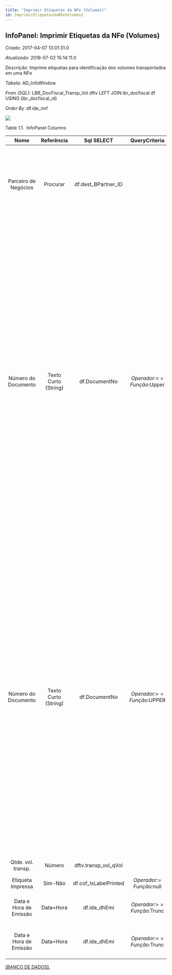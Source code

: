 ```yaml
---
title: "Imprimir Etiquetas da NFe (Volumes)"
id: ImprimirEtiquetasdaNFeVolumesI
---
```

<div id="d121054e1" class="section chapter">

<div class="titlepage">

<div>

<div>

## InfoPanel: Imprimir Etiquetas da NFe (Volumes)

</div>

</div>

</div>

<span class="emphasis"> *Criado:* </span>2017-04-07 13:01:31.0

<span class="emphasis"> *Atualizado:* </span>2018-07-02 15:14:11.0

<span class="emphasis"> *Descrição:* </span>Imprime etiquetas para
identificação dos volumes transportados em uma NFe

<span class="emphasis"> *Tabela:* </span>AD\_InfoWindow

<span class="emphasis"> *From (SQL):* </span>LBR\_DocFiscal\_Transp\_Vol
dftv LEFT JOIN lbr\_docfiscal df USING (lbr\_docfiscal\_id)

<span class="emphasis"> *Order By :*</span>df.ide\_nnf

![](/img/manual/ImprimirEtiquetasdaNFeVolumes.png)

<div id="d121054e30" class="table">

<div class="table-title">

Table 1.1.  InfoPanel
Columns

</div>

<div class="table-contents">

|          Nome          |      Referência      |       Sql SELECT       |                                       QueryCriteria                                        |                  Descrição                   |                                                                                                                                                                                                                                                                                                                                                       Comentário/Ajuda                                                                                                                                                                                                                                                                                                                                                       |
| :--------------------: | :------------------: | :--------------------: | :----------------------------------------------------------------------------------------: | :------------------------------------------: | :--------------------------------------------------------------------------------------------------------------------------------------------------------------------------------------------------------------------------------------------------------------------------------------------------------------------------------------------------------------------------------------------------------------------------------------------------------------------------------------------------------------------------------------------------------------------------------------------------------------------------------------------------------------------------------------------------------------------------: |
|  Parceiro de Negócios  |       Procurar       | df.dest\_BPartner\_ID  |                                                                                            |     Identifica um Parceiro de Negócios.      |                                                                                                                                                                                                                                                                             Um "Parceiro de Negócios" é qualquer um com quem você transaciona. Isto pode incluir Fornecedores, Clientes, Funcionários, Vendedores, Representantes de Venda, etc.                                                                                                                                                                                                                                                                             |
|  Número do Documento   | Texto Curto (String) |     df.DocumentNo      | <span class="emphasis">*Operador:*</span>\< = <span class="emphasis">*Função:*</span>Upper | Documenta o número seqüencial dos documentos | O número do documento é usualmente gerado automaticamente pelo sistema e determinado pelo tipo de documento. Se o documento não for salvo, o número preliminar é mostrado em "\< \> ". Se o tipo do seu documento não tiver uma seqüência de documentação automática definida, o campo estará vazio ao criar um novo documento. Isto é para documentos que usualmente tem um número externo (como fatura do fornecedor). Se você deixar o campo vazio, o sistema vai gerar um número de documento por você. A seqüência de documento usada por este número de recuperação é definida na janela "Gerenciamento de Seqüência" com o nome "DocumentNo\_\< TableName\> ", onde TableName é o nome real da tabela (ex: C\_Order). |
|  Número do Documento   | Texto Curto (String) |     df.DocumentNo      | <span class="emphasis">*Operador:*</span>\> = <span class="emphasis">*Função:*</span>UPPER | Documenta o número seqüencial dos documentos | O número do documento é usualmente gerado automaticamente pelo sistema e determinado pelo tipo de documento. Se o documento não for salvo, o número preliminar é mostrado em "\< \> ". Se o tipo do seu documento não tiver uma seqüência de documentação automática definida, o campo estará vazio ao criar um novo documento. Isto é para documentos que usualmente tem um número externo (como fatura do fornecedor). Se você deixar o campo vazio, o sistema vai gerar um número de documento por você. A seqüência de documento usada por este número de recuperação é definida na janela "Gerenciamento de Seqüência" com o nome "DocumentNo\_\< TableName\> ", onde TableName é o nome real da tabela (ex: C\_Order). |
|   Qtde. vol. transp.   |        Número        | dftv.transp\_vol\_qVol |                                                                                            |     Quantidade de volumes transportados      |                                                                                                                                                                                                                                                                                                                                                          Ref.: X27                                                                                                                                                                                                                                                                                                                                                           |
|   Etiqueta Impressa    |       Sim-Não        | df.cof\_IsLabelPrinted |   <span class="emphasis">*Operador:*</span>= <span class="emphasis">*Função:*</span>null   |                     null                     |                                                                                                                                                                                                                                                                                                                                                             null                                                                                                                                                                                                                                                                                                                                                             |
| Data e Hora de Emissão |      Data+Hora       |     df.ide\_dhEmi      | <span class="emphasis">*Operador:*</span>\> = <span class="emphasis">*Função:*</span>Trunc |  Data e Hora de Emissão do Documento Fiscal  |                                                                                                                                                                                                                                                                                                                                                 Formato AAAA-MM-DDTHH:MM:DD                                                                                                                                                                                                                                                                                                                                                  |
| Data e Hora de Emissão |      Data+Hora       |     df.ide\_dhEmi      | <span class="emphasis">*Operador:*</span>\< = <span class="emphasis">*Função:*</span>Trunc |  Data e Hora de Emissão do Documento Fiscal  |                                                                                                                                                                                                                                                                                                                                                 Formato AAAA-MM-DDTHH:MM:DD                                                                                                                                                                                                                                                                                                                                                  |

</div>

</div>

  

[\[BANCO DE DADOS\]](data/ImprimirEtiquetasdaNFeVolumesinfodata.html),

</div>
